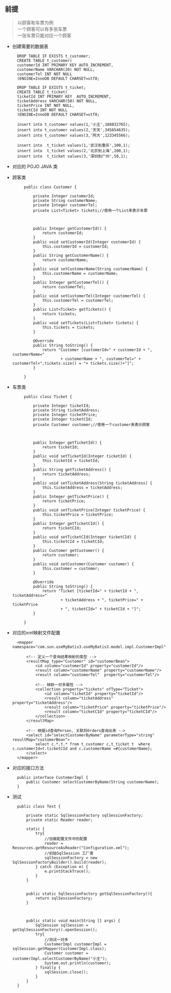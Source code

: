 ## 前提
> 以顾客和车票为例  
> 一个顾客可以有多张车票  
> 一张车票只能对应一个顾客  

* 创建需要的数据表

		DROP TABLE IF EXISTS t_customer;
		CREATE TABLE t_customer(
		customerId INT PRIMARY KEY AUTO_INCREMENT,
		customerName VARCHAR(20) NOT NULL,
		customerTel INT NOT NULL
		)ENGINE=InnoDB DEFAULT CHARSET=utf8;
		
		DROP TABLE IF EXISTS t_ticket;
		CREATE TABLE t_ticket(
		ticketId INT PRIMARY KEY  AUTO_INCREMENT,
		ticketAddress VARCHAR(50) NOT NULL,
		ticketPrice INT NOT NULL,
		ticketCId INT NOT NULL
		)ENGINE=InnoDB DEFAULT CHARSET=utf8;
		
		insert into t_customer values(1,'小王',188832765);
		insert into t_customer values(2,'天天',345654635);
		insert into t_customer values(3,'阿大',123345566);
		
		insert into  t_ticket values(1,'武汉到重庆',100,1);
		insert into  t_ticket values(2,'北京到上海',200,1);
		insert into  t_ticket values(3,'深圳到广州',50,1);

* 对应的 POJO JAVA 类
 * 顾客类
 
			public class Customer {
			
				private Integer customerId;  
			    private String customerName;  
			    private Integer customerTel;  
			    private List<Ticket> tickets;//使用一个List来表示车票  
			    
			    
			    
				public Integer getCustomerId() {
					return customerId;
				}
				public void setCustomerId(Integer customerId) {
					this.customerId = customerId;
				}
				public String getCustomerName() {
					return customerName;
				}
				public void setCustomerName(String customerName) {
					this.customerName = customerName;
				}
				public Integer getCustomerTel() {
					return customerTel;
				}
				public void setCustomerTel(Integer customerTel) {
					this.customerTel = customerTel;
				}
				public List<Ticket> getTickets() {
					return tickets;
				}
				public void setTickets(List<Ticket> tickets) {
					this.tickets = tickets;
				}
				
				@Override  
			    public String toString() {  
			        return "Customer [customerId=" + customerId + ", customerName="  
			                + customerName + ", customerTel=" + customerTel+",tickets.size() = "+ tickets.size()+"]";  
			    } 
			  
			}
 * 车票类


			public class Ticket {
				
				private Integer ticketId;  
			    private String ticketAddress;  
			    private Integer ticketPrice;  
			    private Integer ticketCId;  
			    private Customer customer;//使用一个customer来表示顾客  
			    
			    
			    
				public Integer getTicketId() {
					return ticketId;
				}
				public void setTicketId(Integer ticketId) {
					this.ticketId = ticketId;
				}
				public String getTicketAddress() {
					return ticketAddress;
				}
				public void setTicketAddress(String ticketAddress) {
					this.ticketAddress = ticketAddress;
				}
				public Integer getTicketPrice() {
					return ticketPrice;
				}
				public void setTicketPrice(Integer ticketPrice) {
					this.ticketPrice = ticketPrice;
				}
				public Integer getTicketCId() {
					return ticketCId;
				}
				public void setTicketCId(Integer ticketCId) {
					this.ticketCId = ticketCId;
				}
				public Customer getCustomer() {
					return customer;
				}
				public void setCustomer(Customer customer) {
					this.customer = customer;
				}
				
				@Override  
			    public String toString() {  
			        return "Ticket [ticketId=" + ticketId + ", ticketAddress="  
			                + ticketAddress + ", ticketPrice=" + ticketPrice  
			                + ", ticketCId=" + ticketCId + "]";  
				}  
			   
			}

* 对应的xml映射文件配置

		<mapper namespace="com.sun.useMyBatis3.useMyBatis3.model.impl.CustomerImpl">
		
			<!-- 定义一个查询结果映射的类型 -->
			<resultMap type="Customer" id="customerBean">	
				<id column="customerId" property="customerId"/>
		        <result column="customerName" property="customerName"/>  
		        <result column="customerTel"  property="customerTel"/>
		        
		        <!-- 映射一对多属性 -->
		        <collection property="tickets" ofType="Ticket">
		            <id column="ticketId" property="ticketId"/>
		            <result column="ticketAddress" property="ticketAddress"/>
		            <result column="ticketPrice" property="ticketPrice"/>
		            <result column="ticketCId" property="ticketCId"/>
		        </collection>
			</resultMap>
			
			<!-- 根据id查询Person, 关联将Orders查询出来 -->  
		    <select id="selectCustomerByName" parameterType="string" resultMap="customerBean">  
		        select c.*,t.* from t_customer c,t_ticket t  where  c.customerId=t.ticketCId and c.customerName =#{customerName};
		    </select>
		</mapper>

* 对应的接口方法

		public interface CustomerImpl {
			public Customer selectCustomerByName(String customerName);
		}

* 测试


		public class Test {
		
			private static SqlSessionFactory sqlSessionFactory;
			private static Reader reader;
			
			static {
				try{
					//加载配置文件中的配置
					reader = Resources.getResourceAsReader("Configuration.xml");
					//初始SqlSession 工厂类
					sqlSessionFactory = new SqlSessionFactoryBuilder().build(reader);
				} catch (Exception e) {
					e.printStackTrace();
				}
			}
			
			
			public static SqlSessionFactory getSqlSessionFactory(){
				return sqlSessionFactory;
			}
			
			
		
			public static void main(String [] args) {
				SqlSession sqlSession = getSqlSessionFactory().openSession();
				try{
		            //测试一对多
		            CustomerImpl customerImpl = sqlSession.getMapper(CustomerImpl.class);
		            Customer customer = customerImpl.selectCustomerByName("小王");
		            System.out.println(customer);
		        } finally {
		        	sqlSession.close();
		        }
			}
		}
